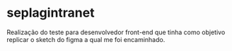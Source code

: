 # seplagintranet
Realização do teste para desenvolvedor front-end que tinha como objetivo replicar o sketch do figma a qual me foi encaminhado.
